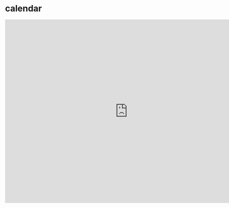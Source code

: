 # calendar
<iframe src="https://calendar.google.com/calendar/embed?src=aqu7pskjr731ii1buakrhijr40%40group.calendar.google.com&ctz=Africa%2FCasablanca" style="border: 0" width="800" height="600" frameborder="0" scrolling="no"></iframe>
